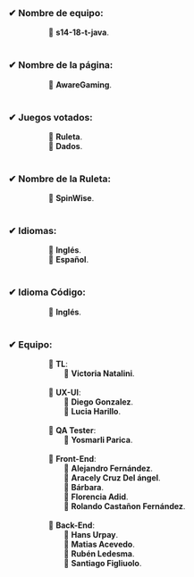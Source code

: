 
<br>
<dl>
  <h3 align="left">✔ Nombre de equipo:</h3>
  <dd>
      &nbsp;&nbsp;&nbsp;&nbsp;&nbsp;&nbsp;&nbsp; 
      🔹 <b>s14-18-t-java</b>.
  </dd>
  <br>
  <h3 align="left">✔ Nombre de la página:</h3>
  <dd>
      &nbsp;&nbsp;&nbsp;&nbsp;&nbsp;&nbsp;&nbsp; 
      🔹 <b>AwareGaming</b>.
  </dd>
  <br>
  <h3 align="left">✔ Juegos votados:</h3>
  <dd>
      &nbsp;&nbsp;&nbsp;&nbsp;&nbsp;&nbsp;&nbsp; 
      🔹 <b>Ruleta</b>.
  </dd>
  <dd>
      &nbsp;&nbsp;&nbsp;&nbsp;&nbsp;&nbsp;&nbsp; 
      🔹 <b>Dados</b>.
  </dd>
  <br>
  <h3 align="left">✔ Nombre de la Ruleta:</h3>
  <dd>
      &nbsp;&nbsp;&nbsp;&nbsp;&nbsp;&nbsp;&nbsp; 
      🔹 <b>SpinWise</b>.
  </dd>
  <br>
  <h3 align="left">✔ Idiomas:</h3>
  <dd>
      &nbsp;&nbsp;&nbsp;&nbsp;&nbsp;&nbsp;&nbsp; 
      🔹 <b>Inglés</b>.
  </dd>
  <dd>
      &nbsp;&nbsp;&nbsp;&nbsp;&nbsp;&nbsp;&nbsp; 
      🔹 <b>Español</b>.
  </dd>
  <br>
  <h3 align="left">✔ Idioma Código:</h3>
  <dd>
      &nbsp;&nbsp;&nbsp;&nbsp;&nbsp;&nbsp;&nbsp; 
      🔹 <b>Inglés</b>.
  </dd>
  <br>
  
  <h3 align="left">✔ Equipo:</h3>
  <dd>
      &nbsp;&nbsp;&nbsp;&nbsp;&nbsp;&nbsp;&nbsp; 
      🔹 <b>TL</b>:
  </dd>
   <dd>
      &nbsp;&nbsp;&nbsp;&nbsp;&nbsp;&nbsp;&nbsp;&nbsp;&nbsp;&nbsp;&nbsp;&nbsp;&nbsp;&nbsp; 
      🔸 <b>Victoria Natalini</b>.
  </dd>
  <br>
  <dd>
      &nbsp;&nbsp;&nbsp;&nbsp;&nbsp;&nbsp;&nbsp; 
      🔹 <b>UX-UI</b>:
  </dd>
  <dd>
      &nbsp;&nbsp;&nbsp;&nbsp;&nbsp;&nbsp;&nbsp;&nbsp;&nbsp;&nbsp;&nbsp;&nbsp;&nbsp;&nbsp; 
      🔸 <b>Diego Gonzalez</b>.
  </dd>
  <dd>
      &nbsp;&nbsp;&nbsp;&nbsp;&nbsp;&nbsp;&nbsp;&nbsp;&nbsp;&nbsp;&nbsp;&nbsp;&nbsp;&nbsp; 
      🔸 <b>Lucia Harillo</b>.
  </dd>
  <br>
  <dd>
      &nbsp;&nbsp;&nbsp;&nbsp;&nbsp;&nbsp;&nbsp; 
      🔹 <b>QA Tester</b>:
  </dd>
  <dd>
      &nbsp;&nbsp;&nbsp;&nbsp;&nbsp;&nbsp;&nbsp;&nbsp;&nbsp;&nbsp;&nbsp;&nbsp;&nbsp;&nbsp; 
      🔸 <b>Yosmarli Parica</b>.
  </dd>
  <br>
  <dd>
      &nbsp;&nbsp;&nbsp;&nbsp;&nbsp;&nbsp;&nbsp; 
      🔹 <b>Front-End</b>:
  </dd>
  <dd>
      &nbsp;&nbsp;&nbsp;&nbsp;&nbsp;&nbsp;&nbsp;&nbsp;&nbsp;&nbsp;&nbsp;&nbsp;&nbsp;&nbsp; 
      🔸 <b>Alejandro Fernández</b>.
  </dd>
   <dd>
      &nbsp;&nbsp;&nbsp;&nbsp;&nbsp;&nbsp;&nbsp;&nbsp;&nbsp;&nbsp;&nbsp;&nbsp;&nbsp;&nbsp; 
      🔸 <b>Aracely Cruz Del ángel</b>.
  </dd>
  <dd>
      &nbsp;&nbsp;&nbsp;&nbsp;&nbsp;&nbsp;&nbsp;&nbsp;&nbsp;&nbsp;&nbsp;&nbsp;&nbsp;&nbsp; 
      🔸 <b>Bárbara</b>.
  </dd>
  <dd>
      &nbsp;&nbsp;&nbsp;&nbsp;&nbsp;&nbsp;&nbsp;&nbsp;&nbsp;&nbsp;&nbsp;&nbsp;&nbsp;&nbsp; 
      🔸 <b>Florencia Adid</b>.
  </dd>
  <dd>
      &nbsp;&nbsp;&nbsp;&nbsp;&nbsp;&nbsp;&nbsp;&nbsp;&nbsp;&nbsp;&nbsp;&nbsp;&nbsp;&nbsp; 
      🔸 <b>Rolando Castañon Fernández</b>.
  </dd>
 
  <br>
  <dd>
      &nbsp;&nbsp;&nbsp;&nbsp;&nbsp;&nbsp;&nbsp; 
      🔹 <b>Back-End</b>:
  </dd>
  <dd>
      &nbsp;&nbsp;&nbsp;&nbsp;&nbsp;&nbsp;&nbsp;&nbsp;&nbsp;&nbsp;&nbsp;&nbsp;&nbsp;&nbsp; 
      🔸 <b>Hans Urpay</b>.
  </dd>
  <dd>
      &nbsp;&nbsp;&nbsp;&nbsp;&nbsp;&nbsp;&nbsp;&nbsp;&nbsp;&nbsp;&nbsp;&nbsp;&nbsp;&nbsp; 
      🔸 <b>Matias Acevedo</b>.
  </dd>
  <dd>
      &nbsp;&nbsp;&nbsp;&nbsp;&nbsp;&nbsp;&nbsp;&nbsp;&nbsp;&nbsp;&nbsp;&nbsp;&nbsp;&nbsp; 
      🔸 <b>Rubén Ledesma</b>.
  </dd>
  <dd>
      &nbsp;&nbsp;&nbsp;&nbsp;&nbsp;&nbsp;&nbsp;&nbsp;&nbsp;&nbsp;&nbsp;&nbsp;&nbsp;&nbsp; 
      🔸 <b>Santiago Figliuolo</b>.
  </dd>
  <br>
  
</dl>
